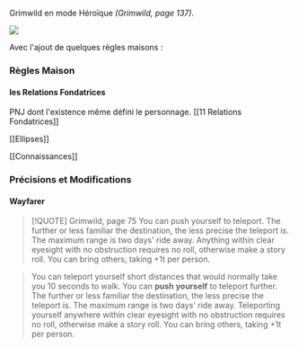 Grimwild en mode Héroïque *(Grimwild, page 137)*.

![](https://upload.wikimedia.org/wikipedia/en/a/a6/Grimwild_cover.png)

Avec l'ajout de quelques règles maisons : 

### Règles Maison

#### les Relations Fondatrices
PNJ dont l'existence même défini le personnage. [[11 Relations Fondatrices]]

[[Ellipses]]

[[Connaissances]]

### Précisions et Modifications

#### Wayfarer
> [!QUOTE] Grimwild, page 75
> You can push yourself to teleport. The further or less familiar the destination, the less precise the teleport is. The maximum range is two days' ride away. Anything within clear eyesight with no obstruction requires no roll, otherwise make a story roll. You can bring others, taking +1t per person.


> You can teleport yourself short distances that would normally take you 10 seconds to walk. You can **push yourself** to teleport further. The further or less familiar the destination, the less precise the teleport is. The maximum range is two days' ride away. Teleporting yourself anywhere within clear eyesight with no obstruction requires no roll, otherwise make a story roll. You can bring others, taking +1t per person.
